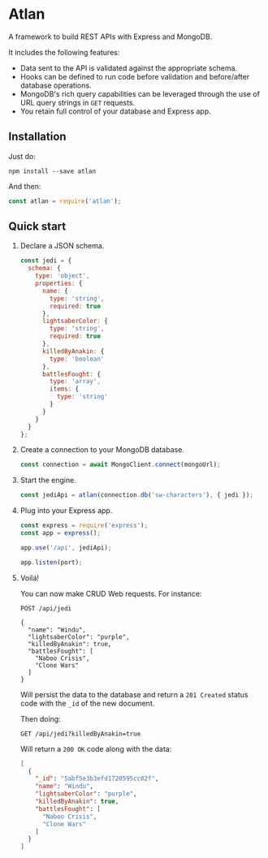 # Atlan

A framework to build REST APIs with Express and MongoDB. 

It includes the following features:

* Data sent to the API is validated against the appropriate schema.
* Hooks can be defined to run code before validation and before/after database operations.
* MongoDB's rich query capabilities can be leveraged through the use of URL query strings in `GET` requests.
* You retain full control of your database and Express app.

## Installation

Just do:

```shell
npm install --save atlan
```

And then:

```javascript
const atlan = require('atlan');
```

## Quick start

1. Declare a JSON schema.

   ```javascript
   const jedi = {
     schema: {
       type: 'object',
       properties: {
         name: {
           type: 'string',
           required: true
         },
         lightsaberColor: {
           type: 'string',
           required: true
         },
         killedByAnakin: {
           type: 'boolean'
         },
         battlesFought: {
           type: 'array',
           items: {
             type: 'string'
           }
         }
       }
     }
   };
   ```

2. Create a connection to your MongoDB database.

   ```javascript
   const connection = await MongoClient.connect(mongoUrl);
   ```

3. Start the engine.

   ```javascript
   const jediApi = atlan(connection.db('sw-characters'), { jedi });
   ```

4. Plug into your Express app.

   ```javascript
   const express = require('express');
   const app = express();

   app.use('/api', jediApi);

   app.listen(port);
   ```

5. Voilá!

   You can now make CRUD Web requests. For instance:

   ```http
   POST /api/jedi

   {
     "name": "Windu",
     "lightsaberColor": "purple",
     "killedByAnakin": true,
     "battlesFought": [
       "Naboo Crisis",
       "Clone Wars"
     ]
   }
   ```

   Will persist the data to the database and return a `201 Created` status code with the `_id` of the new document.

   Then doing:

   ```http
   GET /api/jedi?killedByAnakin=true
   ```

   Will return a `200 OK` code along with the data:

   ```json
   [
     {
       "_id": "5abf5e3b3efd1720595cc82f",
       "name": "Windu",
       "lightsaberColor": "purple",
       "killedByAnakin": true,
       "battlesFought": [
         "Naboo Crisis",
         "Clone Wars"
       ]
     }
   ]
   ```

